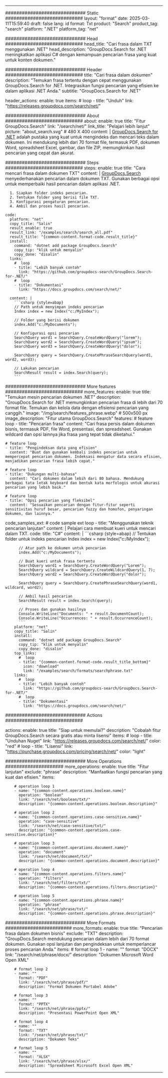 
---
############################# Static ############################
layout: "format"
date:  2025-03-11T15:59:40
draft: false
lang: id
format: Txt
product: "Search"
product_tag: "search"
platform: ".NET"
platform_tag: "net"

############################# Head ############################
head_title: "Cari frasa dalam TXT menggunakan .NET"
head_description: "GroupDocs.Search for .NET meningkatkan aplikasi C# dengan kemampuan pencarian frasa yang kuat untuk konten dokumen."

############################# Header ############################
title: "Cari frasa dalam dokumen" 
description: "Temukan frasa tertentu dengan cepat menggunakan GroupDocs.Search for .NET. Integrasikan fungsi pencarian yang efisien ke dalam aplikasi .NET Anda."
subtitle: "GroupDocs.Search for .NET" 

header_actions:
  enable: true
  items:
    #  loop
    - title: "Unduh"
      link: "https://releases.groupdocs.com/search/net/"
      
############################# About ############################
about:
    enable: true
    title: "Fitur GroupDocs.Search"
    link: "/search/net/"
    link_title: "Pelajari lebih lanjut"
    picture: "about_search.svg" # 480 X 400
    content: |
       [GroupDocs.Search for .NET](/search/net/) adalah pustaka yang kuat untuk mengindeks dan mencari teks dalam dokumen. Ini mendukung lebih dari 70 format file, termasuk PDF, dokumen Word, spreadsheet Excel, gambar, dan file ZIP, memungkinkan hasil pencarian yang cepat dan akurat.

############################# Steps ############################
steps:
    enable: true
    title: "Cara mencari frasa dalam dokumen TXT"
    content: |
      [GroupDocs.Search](/search/net/) menyederhanakan pencarian dalam dokumen TXT. Gunakan berbagai opsi untuk memperbaiki hasil pencarian dalam aplikasi .NET.
      
      1. Siapkan folder indeks pencarian.
      2. Tentukan folder yang berisi file TXT.
      3. Konfigurasi pengaturan pencarian.
      4. Ambil dan proses hasil pencarian.
   
    code:
      platform: "net"
      copy_title: "Salin"
      result_enable: true
      result_link: "/examples/search/search_all.pdf"
      result_title: "{common-content.format-code.result_title}"
      install:
        command: "dotnet add package GroupDocs.Search"
        copy_tip: "klik untuk menyalin"
        copy_done: "disalin"
      links:
        #  loop
        - title: "Lebih banyak contoh"
          link: "https://github.com/groupdocs-search/GroupDocs.Search-for-.NET/"
        #  loop
        - title: "Dokumentasi"
          link: "https://docs.groupdocs.com/search/net/"
          
      content: |
        ```csharp {style=abap}
        // Path untuk menyimpan indeks pencarian
        Index index = new Index("c:/MyIndex");

        // Folder yang berisi dokumen
        index.Add("c:/MyDocuments");

        // Konfigurasi opsi pencarian
        SearchQuery word1 = SearchQuery.CreateWordQuery("lorem");
        SearchQuery word2 = SearchQuery.CreateWordQuery("ipsum");
        SearchQuery word3 = SearchQuery.CreateWordQuery("dolor");

        SearchQuery query = SearchQuery.CreatePhraseSearchQuery(word1, word2, word3);

        // Lakukan pencarian
        SearchResult result = index.Search(query);
        ```            

############################# More features ############################
more_features:
  enable: true
  title: "Temukan mesin pencarian dokumen .NET"
  description: "GroupDocs.Search for .NET memungkinkan pencarian frasa di lebih dari 70 format file. Temukan dan kelola data dengan efisiensi pencarian yang canggih."
  image: "/img/search/features_phrase.webp" # 500x500 px
  image_description: "Fitur utama GroupDocs.Search"
  features:
    # feature loop
    - title: "Pencarian frasa"
      content: "Cari frasa persis dalam dokumen bisnis, termasuk PDF, file Word, presentasi, dan spreadsheet. Gunakan wildcard dan opsi lainnya jika frasa yang tepat tidak diketahui."

    # feature loop
    - title: "Pengindeksan data yang efisien"
      content: "Buat dan gunakan kembali indeks pencarian untuk mempercepat pencarian dokumen. Indeksasi mengatur data secara efisien, menjadikan pencarian frasa lebih cepat."

    # feature loop
    - title: "Dukungan multi-bahasa"
      content: "Cari dokumen dalam lebih dari 80 bahasa. Mendukung berbagai tata letak keyboard dan bentuk kata morfologis untuk akurasi pencarian yang lebih baik."

    # feature loop
    - title: "Opsi pencarian yang fleksibel"
      content: "Sesuaikan pencarian dengan fitur-fitur seperti sensitivitas huruf besar, pencarian fuzzy dan homofon, penyaringan dokumen, dan lainnya."
      
  code_samples_ext:
    # code sample ext loop
    - title: "Menggunakan teknik pencarian lanjutan"
      content: |
        Pelajari cara membuat kueri untuk mencari dalam TXT.
      code:
        title: "C#"
        content: |
          ```csharp {style=abap}
          // Tentukan folder untuk indeks pencarian
          Index index = new Index("c:/MyIndex");
              
          // Atur path ke dokumen untuk pencarian
          index.Add("c:/MyDocuments");

          // Buat kueri untuk frasa tertentu
          SearchQuery word1 = SearchQuery.CreateWordQuery("Lorem");
          SearchQuery wildcard = SearchQuery.CreateWildcardQuery(1, 7);
          SearchQuery word2 = SearchQuery.CreateWordQuery("dolor");

          SearchQuery query = SearchQuery.CreatePhraseSearchQuery(word1, wildcard, word2);

          // Ambil hasil pencarian
          SearchResult result = index.Search(query);
          
          // Proses dan gunakan hasilnya
          Console.WriteLine("Documents: " + result.DocumentCount);
          Console.WriteLine("Occurrences: " + result.OccurrenceCount);
          ```
        platform: "net"
        copy_title: "Salin"
        install:
          command: "dotnet add package GroupDocs.Search"
          copy_tip: "klik untuk menyalin"
          copy_done: "disalin"
        top_links:
          #  loop
          - title: "{common-content.format-code.result_title_bottom}"
            icon: "download"
            link: "/examples/search/formats/searchphrase.txt"
        links:
          #  loop
          - title: "Lebih banyak contoh"
            link: "https://github.com/groupdocs-search/GroupDocs.Search-for-.NET/"
          #  loop
          - title: "Dokumentasi"
            link: "https://docs.groupdocs.com/search/net/"
            

            


############################# Actions ############################

actions:
  enable: true
  title: "Siap untuk memulai?"
  description: "Cobalah fitur GroupDocs.Search secara gratis atau minta lisensi"
  items:
    #  loop
    - title: "Unduhan Nuget"
      link: "https://releases.groupdocs.com/search/net/"
      color: "red"
        #  loop
    - title: "Lisensi"
      link: "https://purchase.groupdocs.com/pricing/search/net/"
      color: "light"


############################# More Operations #####################
more_operations:
    enable: true
    title: "Fitur lanjutan"
    exclude: "phrase"
    description: "Manfaatkan fungsi pencarian yang kuat dan efisien."
    items: 
          
        # operation loop 1
        - name: "{common-content.operations.boolean.name}"
          operation: "boolean"
          link: "/search/net/boolean/txt/"
          description: "{common-content.operations.boolean.description}"

        # operation loop 2
        - name: "{common-content.operations.case-sensitive.name}"
          operation: "case-sensitive"
          link: "/search/net/case-sensitive/txt/"
          description: "{common-content.operations.case-sensitive.description}"

        # operation loop 3
        - name: "{common-content.operations.document.name}"
          operation: "document"
          link: "/search/net/document/txt/"
          description: "{common-content.operations.document.description}"

        # operation loop 4
        - name: "{common-content.operations.filters.name}"
          operation: "filters"
          link: "/search/net/filters/txt/"
          description: "{common-content.operations.filters.description}"

        # operation loop 5
        - name: "{common-content.operations.phrase.name}"
          operation: "phrase"
          link: "/search/net/phrase/txt/"
          description: "{common-content.operations.phrase.description}"
          
        
          
############################# More Formats ########################
more_formats:
    enable: true
    title: "Pencarian frasa dalam dokumen bisnis"
    exclude: "TXT"
    description: "GroupDocs.Search mendukung pencarian dalam lebih dari 70 format dokumen. Gunakan opsi lanjutan dan pengindeksan untuk memperlancar proses pencarian Anda."
    items: 
        # format loop 1
        - name: ""
          format: "DOCX"
          link: "/search/net/phrase/docx/"
          description: "Dokumen Microsoft Word Open XML"
          
        # format loop 2
        - name: ""
          format: "PDF"
          link: "/search/net/phrase/pdf/"
          description: "Format Dokumen Portabel Adobe"
          
        # format loop 3
        - name: ""
          format: "PPTX"
          link: "/search/net/phrase/pptx/"
          description: "Presentasi PowerPoint Open XML"

        # format loop 4
        - name: ""
          format: "TXT"
          link: "/search/net/phrase/txt/"
          description: "Dokumen Teks"
          
        # format loop 5
        - name: ""
          format: "XLSX"
          link: "/search/net/phrase/xlsx/"
          description: "Spreadsheet Microsoft Excel Open XML"
  

---